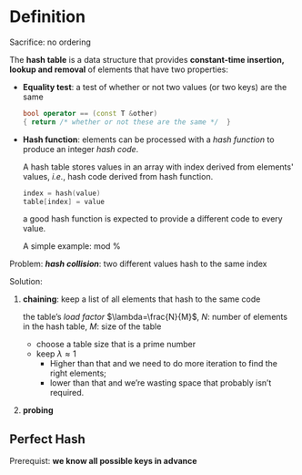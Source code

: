 # Definition

Sacrifice: no ordering

The **hash table** is a data structure that provides **constant-time insertion, lookup and removal** of elements that have two properties: 

- **Equality test**:  a test of whether or not two values (or two keys) are the same

  ```c++
  bool operator == (const T &other)
  {	return /* whether or not these are the same */	}
  ```

- **Hash function**: elements can be processed with a *hash function* to produce an integer *hash code*.

  A hash table stores values in an array with index derived from elements' values, *i.e.*, hash code derived from hash function.

  ```c++
  index = hash(value)
  table[index] = value
  ```

  a good hash function is expected to provide a different code to every value.

  A simple example: mod % 

Problem: ***hash collision***: two different values hash to the same index

Solution:

 1. **chaining**: keep a list of all elements that hash to the same code

    the table’s *load factor* $\lambda=\frac{N}{M}$, $N$: number of elements in the hash table, $M$: size of the table

    - choose a table size that is a prime number
    - keep $\lambda\approx1$ 
      - Higher than that and we need to do more iteration to find the right elements; 
      - lower than that and we’re wasting space that probably isn’t required.

 2. **probing**

## Perfect Hash

Prerequist: **we know all possible keys in advance**


